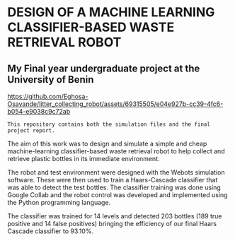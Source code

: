 # DESIGN OF A MACHINE LEARNING CLASSIFIER-BASED WASTE RETRIEVAL ROBOT

## My Final year undergraduate project at the University of Benin

https://github.com/Eghosa-Osayande/litter_collecting_robot/assets/69315505/e04e927b-cc39-4fc6-b054-e9038c9c72ab

```This repository contains both the simulation files and the final project report.```

The aim of this work was to design and simulate a simple and cheap machine-learning classifier-based waste retrieval robot to help collect and retrieve plastic bottles in its immediate environment.

The robot and test environment were designed with the Webots simulation software. These were then used to train a Haars-Cascade classifier that was able to detect the test bottles. The classifier training was done using Google Collab and the robot control was developed and implemented using the Python programming language. 

The classifier was trained for 14 levels and detected 203 bottles (189 true positive and 14 false positives) bringing the efficiency of our final Haars Cascade classifier to 93.10%.  

